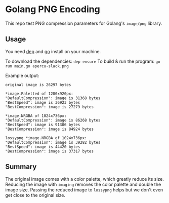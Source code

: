# Golang PNG Encoding

This repo test PNG compression parameters for Golang's `image/png` library.

## Usage

You need [dep](https://github.com/golang/dep) and [go](https://github.com/golang/go) install on your machine.

To download the dependencies: `dep ensure`
To build & run the program: `go run main.go apercu-slack.png`

Example output:

```
original image is 26297 bytes

*image.Paletted of 1280x920px:
"DefaultCompression": image is 31368 bytes
"BestSpeed": image is 36923 bytes
"BestCompression": image is 27279 bytes

*image.NRGBA of 1024x736px:
"DefaultCompression": image is 86268 bytes
"BestSpeed": image is 91306 bytes
"BestCompression": image is 84924 bytes

lossypng *image.NRGBA of 1024x736px:
"DefaultCompression": image is 39282 bytes
"BestSpeed": image is 44420 bytes
"BestCompression": image is 37317 bytes
```

## Summary

The original image comes with a color palette, which greatly reduce its size.
Reducing the image with `imaging` removes the color palette and double the image size.
Passing the reduced image to `lossypng` helps but we don't even get close to the original size.
